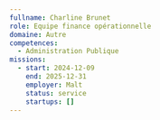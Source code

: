 ```yaml
---
fullname: Charline Brunet
role: Equipe finance opérationnelle
domaine: Autre
competences:
  - Administration Publique
missions:
  - start: 2024-12-09
    end: 2025-12-31
    employer: Malt
    status: service
    startups: []
---
```

